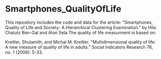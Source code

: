 # Smartphones_QualityOfLife
This repository includes the code and data for the article: "Smartphones, Quality of Life and Society- A Hierarchical Clustering Examination." by Hila Chalutz Ben-Gal and Alon Sela
The quality of life measurment is based on: 

Kreitler, Shulamith, and Michal M. Kreitler. "Multidimensional quality of life: A new measure of quality of life in adults." Social   Indicators Research 76, no. 1 (2006): 5-33.
